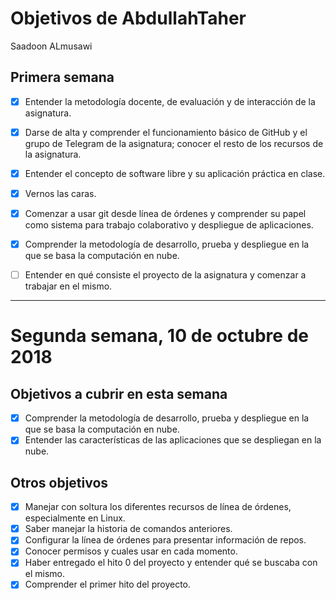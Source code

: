 ﻿# Objetivos de AbdullahTaher
Saadoon ALmusawi

## Primera semana

- [X] Entender la metodología docente, de evaluación y de interacción de la asignatura.

- [X] Darse de alta y comprender el funcionamiento básico de GitHub y el grupo de Telegram de la asignatura; conocer el resto de los recursos de la asignatura.

- [X] Entender el concepto de software libre y su aplicación práctica en clase.

- [X] Vernos las caras.

- [X] Comenzar a usar git desde línea de órdenes y comprender su papel como sistema para trabajo colaborativo y despliegue de aplicaciones.

- [X] Comprender la metodología de desarrollo, prueba y despliegue en la que se basa la computación en nube.

- [ ] Entender en qué consiste el proyecto de la asignatura y comenzar a trabajar en el mismo.

-------------------------------------------------
# Segunda semana, 10 de octubre de 2018

## Objetivos a cubrir en esta semana

- [X] Comprender la metodología de desarrollo, prueba y despliegue en la que se basa la computación en nube.
- [X] Entender las características de las aplicaciones que se despliegan en la nube.

## Otros objetivos

- [X] Manejar con soltura los diferentes recursos de línea de órdenes, especialmente en Linux.
- [X] Saber manejar la historia de comandos anteriores.
- [X] Configurar la línea de órdenes para presentar información de repos.
- [X] Conocer permisos y cuales usar en cada momento.
- [X] Haber entregado el hito 0 del proyecto y entender qué se buscaba con el mismo.
- [X] Comprender el primer hito del proyecto.